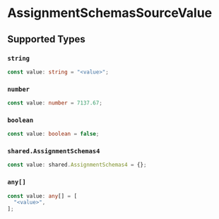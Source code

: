 # AssignmentSchemasSourceValue


## Supported Types

### `string`

```typescript
const value: string = "<value>";
```

### `number`

```typescript
const value: number = 7137.67;
```

### `boolean`

```typescript
const value: boolean = false;
```

### `shared.AssignmentSchemas4`

```typescript
const value: shared.AssignmentSchemas4 = {};
```

### `any[]`

```typescript
const value: any[] = [
  "<value>",
];
```

